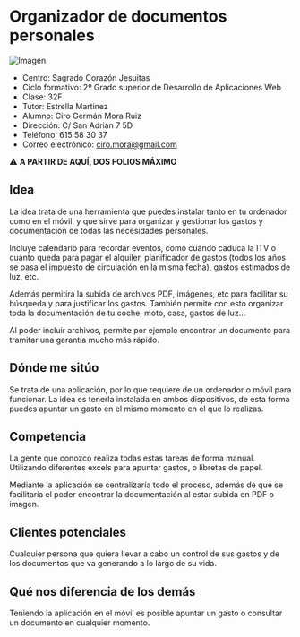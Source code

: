 # Organizador de documentos personales

![Imagen](https://via.placeholder.com/500x250)

- Centro: Sagrado Corazón Jesuitas
- Ciclo formativo: 2º Grado superior de Desarrollo de Aplicaciones Web
- Clase: 32F
- Tutor: Estrella Martinez
- Alumno: Ciro Germán Mora Ruiz
- Dirección: C/ San Adrián 7 5D
- Teléfono: 615 58 30 37
- Correo electrónico: ciro.mora@gmail.com

:warning: **A PARTIR DE AQUÍ, DOS FOLIOS MÁXIMO**

## Idea

La idea trata de una herramienta que puedes instalar tanto en tu ordenador como en el móvil, y que sirve para organizar y gestionar los gastos y documentación de todas las necesidades personales.

Incluye calendario para recordar eventos, como cuándo caduca la ITV o cuánto queda para pagar el alquiler, planificador de gastos (todos los años se pasa el impuesto de circulación en la misma fecha), gastos estimados de luz, etc.

Además permitirá la subida de archivos PDF, imágenes, etc para facilitar su búsqueda y para justificar los gastos. También permite con esto organizar toda la documentación de tu coche, moto, casa, gastos de luz...

Al poder incluir archivos, permite por ejemplo encontrar un documento para tramitar una garantía mucho más rápido.

## Dónde me sitúo

Se trata de una aplicación, por lo que requiere de un ordenador o móvil para funcionar. La idea es tenerla instalada en ambos dispositivos, de esta forma puedes apuntar un gasto en el mismo momento en el que lo realizas.

## Competencia

La gente que conozco realiza todas estas tareas de forma manual. Utilizando diferentes excels para apuntar gastos, o libretas de papel. 

Mediante la aplicación se centralizaría todo el proceso, además de que se facilitaría el poder encontrar la documentación al estar subida en PDF o imagen.

## Clientes potenciales

Cualquier persona que quiera llevar a cabo un control de sus gastos y de los documentos que va generando a lo largo de su vida.

## Qué nos diferencia de los demás

Teniendo la aplicación en el móvil es posible apuntar un gasto o consultar un documento en cualquier momento.